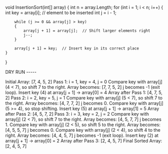 void InsertionSort(int[] array)
{
    int n = array.Length;
    for (int i = 1; i < n; i++)
    {
        int key = array[i];  // element to be inserted
        int j = i - 1;
        
        while (j >= 0 && array[j] > key)
        {
            array[j + 1] = array[j];  // Shift larger elements right
            j--;
        }
        
        array[j + 1] = key;  // Insert key in its correct place
    }
}

DRY RUN -----

Initial Array: [7, 4, 5, 2]
Pass 1:
i = 1, key = 4, j = 0
Compare key with array[j] (4 < 7), so shift 7 to the right.
Array becomes: [7, 7, 5, 2]
j becomes -1 (exit loop).
Insert key (4) at array[j + 1] → array[0] = 4
Array after Pass 1: [4, 7, 5, 2]
Pass 2:
i = 2, key = 5, j = 1
Compare key with array[j] (5 < 7), so shift 7 to the right.
Array becomes: [4, 7, 7, 2]
j becomes 0.
Compare key with array[j] (5 >= 4), so stop shifting.
Insert key (5) at array[j + 1] → array[1] = 5
Array after Pass 2: [4, 5, 7, 2]
Pass 3:
i = 3, key = 2, j = 2
Compare key with array[j] (2 < 7), so shift 7 to the right.
Array becomes: [4, 5, 7, 7]
j becomes 1.
Compare key with array[j] (2 < 5), so shift 5 to the right.
Array becomes: [4, 5, 5, 7]
j becomes 0.
Compare key with array[j] (2 < 4), so shift 4 to the right.
Array becomes: [4, 4, 5, 7]
j becomes -1 (exit loop).
Insert key (2) at array[j + 1] → array[0] = 2
Array after Pass 3: [2, 4, 5, 7]
Final Sorted Array: [2, 4, 5, 7]
